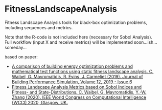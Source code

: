 # FitnessLandscapeAnalysis
Fitness Landscape Analysis tools for black-box optimization problems, including sequences and metrics.

Note that the R-code is not included here (necessary for Sobol Analysis). Full workflow (input X and receive metrics) will be implemented soon...ish... someday...

based on paper:
- [A comparison of building energy optimization problems and mathematical test functions using static fitness landscape analysis. C. Waibel, G. Mavromatidis, R. Evins, J. Carmeliet (2019). Journal of Building Performance Simulation, Volume 12, 2019 - Issue 6](https://doi.org/10.1080/19401493.2019.1671897)
- [Fitness Landscape Analysis Metrics based on Sobol Indices and Fitness- and State-Distributions. C. Waibel, G. Mavromatidis, Y.-W. Zhang (2020). IEEE World Congress on Computational Intelligence (WCCI) 2020, Glasgow, UK.](https://doi.org/10.1109/CEC48606.2020.9185716)
